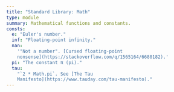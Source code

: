 ```yaml
---
title: "Standard Library: Math"
type: module
summary: Mathematical functions and constants.
consts:
  e: "Euler's number."
  inf: "Floating-point infinity."
  nan:
    '"Not a number". [Cursed floating-point
    nonsense](https://stackoverflow.com/q/1565164/6680182).'
  pi: "The constant π (pi)."
  tau:
    "`2 * Math.pi`. See [The Tau
    Manifesto](https://www.tauday.com/tau-manifesto)."
---
```

